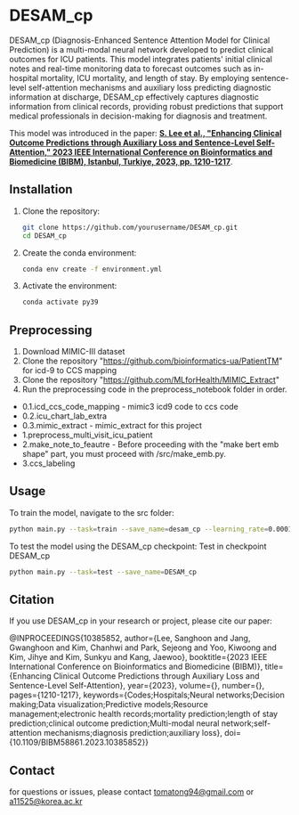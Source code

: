 # DESAM_cp
DESAM_cp (Diagnosis-Enhanced Sentence Attention Model for Clinical Prediction) is a multi-modal neural network developed to predict clinical outcomes for ICU patients. This model integrates patients' initial clinical notes and real-time monitoring data to forecast outcomes such as in-hospital mortality, ICU mortality, and length of stay. By employing sentence-level self-attention mechanisms and auxiliary loss predicting diagnostic information at discharge, DESAM_cp effectively captures diagnostic information from clinical records, providing robust predictions that support medical professionals in decision-making for diagnosis and treatment.

This model was introduced in the paper:
**[S. Lee et al., "Enhancing Clinical Outcome Predictions through Auxiliary Loss and Sentence-Level Self-Attention," 2023 IEEE International Conference on Bioinformatics and Biomedicine (BIBM), Istanbul, Turkiye, 2023, pp. 1210-1217](https://ieeexplore.ieee.org/abstract/document/10385852/footnotes#footnotes)**.




## Installation
1. Clone the repository:
   ```bash
   git clone https://github.com/yourusername/DESAM_cp.git
   cd DESAM_cp
   ```

2. Create the conda environment:
   ```bash
   conda env create -f environment.yml
   ```

3. Activate the environment:
   ```bash
   conda activate py39
   ```
## Preprocessing
1. Download MIMIC-III dataset
2. Clone the repository "https://github.com/bioinformatics-ua/PatientTM" for icd-9 to CCS mapping
3. Clone the repository "https://github.com/MLforHealth/MIMIC_Extract"
3. Run the preprocessing code in the preprocess_notebook folder in order.
 - 0.1.icd_ccs_code_mapping - mimic3 icd9 code to ccs code 
 - 0.2.icu_chart_lab_extra
 - 0.3.mimic_extract - mimic_extract for this project
 - 1.preprocess_multi_visit_icu_patient
 - 2.make_note_to_feautre - Before proceeding with the "make bert emb shape" part, you must proceed with /src/make_emb.py.
 - 3.ccs_labeling

## Usage
To train the model, navigate to the src folder:
```bash
python main.py --task=train --save_name=desam_cp --learning_rate=0.0001 --patience=10 --epoch=1000 --save_model 
```

To test the model using the DESAM_cp checkpoint:
Test in checkpoint DESAM_cp
```bash
python main.py --task=test --save_name=DESAM_cp
```

## Citation
If you use DESAM_cp in your research or project, please cite our paper:

@INPROCEEDINGS{10385852,
  author={Lee, Sanghoon and Jang, Gwanghoon and Kim, Chanhwi and Park, Sejeong and Yoo, Kiwoong and Kim, Jihye and Kim, Sunkyu and Kang, Jaewoo},
  booktitle={2023 IEEE International Conference on Bioinformatics and Biomedicine (BIBM)}, 
  title={Enhancing Clinical Outcome Predictions through Auxiliary Loss and Sentence-Level Self-Attention}, 
  year={2023},
  volume={},
  number={},
  pages={1210-1217},
  keywords={Codes;Hospitals;Neural networks;Decision making;Data visualization;Predictive models;Resource management;electronic health records;mortality prediction;length of stay prediction;clinical outcome prediction;Multi-modal neural network;self-attention mechanisms;diagnosis prediction;auxiliary loss},
  doi={10.1109/BIBM58861.2023.10385852}}


## Contact

for questions or issues, please contact tomatong94@gmail.com or a11525@korea.ac.kr